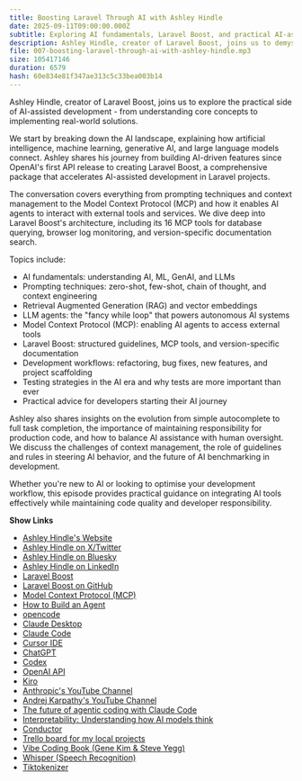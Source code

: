 ```yaml
---
title: Boosting Laravel Through AI with Ashley Hindle
date: 2025-09-11T09:00:00.000Z
subtitle: Exploring AI fundamentals, Laravel Boost, and practical AI-assisted development strategies for modern developers.
description: Ashley Hindle, creator of Laravel Boost, joins us to demystify AI terminology, explore practical AI development workflows, and discuss how Laravel Boost accelerates AI-assisted development with structured guidelines, MCP tools, and version-specific documentation.
file: 007-boosting-laravel-through-ai-with-ashley-hindle.mp3
size: 105417146
duration: 6579
hash: 60e834e81f347ae313c5c33bea003b14
---
```


Ashley Hindle, creator of Laravel Boost, joins us to explore the practical side of AI-assisted development - from understanding core concepts to implementing real-world solutions.

We start by breaking down the AI landscape, explaining how artificial intelligence, machine learning, generative AI, and large language models connect.
Ashley shares his journey from building AI-driven features since OpenAI's first API release to creating Laravel Boost, a comprehensive package that accelerates AI-assisted development in Laravel projects.

The conversation covers everything from prompting techniques and context management to the Model Context Protocol (MCP) and how it enables AI agents to interact with external tools and services.
We dive deep into Laravel Boost's architecture, including its 16 MCP tools for database querying, browser log monitoring, and version-specific documentation search.

Topics include:

- AI fundamentals: understanding AI, ML, GenAI, and LLMs
- Prompting techniques: zero-shot, few-shot, chain of thought, and context engineering
- Retrieval Augmented Generation (RAG) and vector embeddings
- LLM agents: the "fancy while loop" that powers autonomous AI systems
- Model Context Protocol (MCP): enabling AI agents to access external tools
- Laravel Boost: structured guidelines, MCP tools, and version-specific documentation
- Development workflows: refactoring, bug fixes, new features, and project scaffolding
- Testing strategies in the AI era and why tests are more important than ever
- Practical advice for developers starting their AI journey

Ashley also shares insights on the evolution from simple autocomplete to full task completion, the importance of maintaining responsibility for production code, and how to balance AI assistance with human oversight.
We discuss the challenges of context management, the role of guidelines and rules in steering AI behavior, and the future of AI benchmarking in development.

Whether you're new to AI or looking to optimise your development workflow, this episode provides practical guidance on integrating AI tools effectively while maintaining code quality and developer responsibility.

**Show Links**

- [Ashley Hindle's Website](https://ashleyhindle.com/)
- [Ashley Hindle on X/Twitter](https://x.com/AshleyHindle)
- [Ashley Hindle on Bluesky](https://bsky.app/profile/AshleyHindle.com)
- [Ashley Hindle on LinkedIn](https://www.linkedin.com/in/ashleyhindle/)
- [Laravel Boost](https://boost.laravel.com/)
- [Laravel Boost on GitHub](https://github.com/laravel/boost)
- [Model Context Protocol (MCP)](https://modelcontextprotocol.io/)
- [How to Build an Agent](https://ampcode.com/how-to-build-an-agent)
- [opencode](https://opencode.ai/)
- [Claude Desktop](https://claude.ai/)
- [Claude Code](https://www.anthropic.com/claude-code)
- [Cursor IDE](https://cursor.sh/)
- [ChatGPT](https://chatgpt.com/)
- [Codex](https://openai.com/codex/)
- [OpenAI API](https://platform.openai.com/)
- [Kiro](https://kiro.dev/)
- [Anthropic's YouTube Channel](https://www.youtube.com/@anthropic-ai)
- [Andrej Karpathy's YouTube Channel](https://www.youtube.com/@AndrejKarpathy)
- [The future of agentic coding with Claude Code](https://www.youtube.com/watch?v=iF9iV4xponk)
- [Interpretability: Understanding how AI models think](https://www.youtube.com/watch?v=fGKNUvivvnc)
- [Conductor](https://conductor.build/)
- [Trello board for my local projects](https://x.com/marcelpociot/status/1955004968756281620)
- [Vibe Coding Book (Gene Kim & Steve Yegg)](https://itrevolution.com/product/vibe-coding-book/)
- [Whisper (Speech Recognition)](https://openai.com/research/whisper)
- [Tiktokenizer](https://tiktokenizer.vercel.app/)
